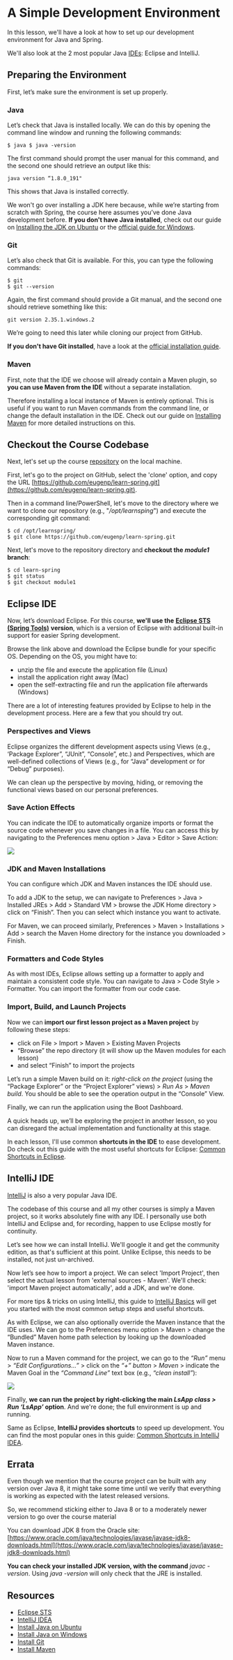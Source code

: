 # A Simple Development Environment

In this lesson, we'll have a look at how to set up our development environment for Java and Spring.

We'll also look at the 2 most popular Java [IDEs](https://en.wikipedia.org/wiki/Integrated_development_environment): Eclipse and IntelliJ.


## Preparing the Environment

First, let’s make sure the environment is set up properly.

### Java

Let’s check that Java is installed locally. We can do this by opening the command line window and running the following commands:

```
$ java $ java -version
```

The first command should prompt the user manual for this command, and the second one should retrieve an output like this:

```
java version “1.8.0_191"
```

This shows that Java is installed correctly.

We won't go over installing a JDK here because, while we’re starting from scratch with Spring, the course here assumes you’ve done Java development before. **If you don't have Java installed**, check out our guide on [](https://www.baeldung.com/ubuntu-install-jdk)[Installing the JDK on Ubuntu](https://www.baeldung.com/ubuntu-install-jdk) or the [](https://www.java.com/en/download/help/windows_manual_download.html)[official guide for Windows](https://www.java.com/en/download/help/windows_manual_download.html).

### Git

Let’s also check that Git is available. For this, you can type the following commands:

```
$ git
$ git --version
```

Again, the first command should provide a Git manual, and the second one should retrieve something like this:

```
git version 2.35.1.windows.2
```

We’re going to need this later while cloning our project from GitHub.

**If you don't have Git installed**, have a look at the [](https://git-scm.com/book/en/v2/Getting-Started-Installing-Git)[official installation guide](https://git-scm.com/book/en/v2/Getting-Started-Installing-Git).

### Maven

First, note that the IDE we choose will already contain a Maven plugin, so **you can use Maven from the IDE** without a separate installation.

Therefore installing a local instance of Maven is entirely optional. This is useful if you want to run Maven commands from the command line, or change the default installation in the IDE. Check out our guide on [Installing Maven](https://www.baeldung.com/install-maven-on-windows-linux-mac) for more detailed instructions on this.

## Checkout the Course Codebase

Next, let's set up the course [repository](https://en.wikipedia.org/wiki/Repository_(version_control)) on the local machine.

First, let's go to the project on GitHub, select the 'clone' option, and copy the URL [https://github.com/eugenp/learn-spring.git](https://github.com/eugenp/learn-spring.git).

Then in a command line/PowerShell, let's move to the directory where we want to clone our repository (e.g., "_/opt/learnsping_") and execute the corresponding git command:

```
$ cd /opt/learnspring/ 
$ git clone https://github.com/eugenp/learn-spring.git
```

Next, let's move to the repository directory and **checkout the _module1_ branch**:

```
$ cd learn-spring 
$ git status 
$ git checkout module1
```


## Eclipse IDE

Now, let’s download Eclipse. For this course, **we'll use the** [**Eclipse STS (Spring Tools)**](https://spring.io/tools) **version**, which is a version of Eclipse with additional built-in support for easier Spring development.

Browse the link above and download the Eclipse bundle for your specific OS. Depending on the OS, you might have to:

-   unzip the file and execute the application file (Linux)
-   install the application right away (Mac)
-   open the self-extracting file and run the application file afterwards (Windows)

There are a lot of interesting features provided by Eclipse to help in the development process. Here are a few that you should try out.

### Perspectives and Views

Eclipse organizes the different development aspects using Views (e.g., ‘Package Explorer”, “JUnit”, “Console”, etc.) and Perspectives, which are well-defined collections of Views (e.g., for “Java” development or for “Debug” purposes).

We can clean up the perspective by moving, hiding, or removing the functional views based on our personal preferences.

### Save Action Effects

You can indicate the IDE to automatically organize imports or format the source code whenever you save changes in a file. You can access this by navigating to the Preferences menu option > Java > Editor > Save Action:

![](https://cdn.fs.teachablecdn.com/ADNupMnWyR7kCWRvm76Laz/https://cdn.filestackcontent.com/okUhimCnTOfTy4AeOj2A)

### JDK and Maven Installations

You can configure which JDK and Maven instances the IDE should use.

To add a JDK to the setup, we can navigate to Preferences > Java > Installed JREs > Add > Standard VM > browse the JDK Home directory > click on “Finish”. Then you can select which instance you want to activate.

For Maven, we can proceed similarly, Preferences > Maven > Installations > Add > search the Maven Home directory for the instance you downloaded > Finish.

### Formatters and Code Styles

As with most IDEs, Eclipse allows setting up a formatter to apply and maintain a consistent code style. You can navigate to Java > Code Style > Formatter. You can import the formatter from our code case.

### Import, Build, and Launch Projects

Now we can **import our first lesson project as a Maven project** by following these steps:

-   click on File > Import > Maven > Existing Maven Projects
-   “Browse” the repo directory (it will show up the Maven modules for each lesson)
-   and select “Finish” to import the projects

Let’s run a simple Maven build on it: _right-click on the project_ (using the “Package Explorer” or the “Project Explorer” views) > _Run As_ > _Maven build_. You should be able to see the operation output in the “Console” View.

Finally, we can run the application using the Boot Dashboard.

A quick heads up, we’ll be exploring the project in another lesson, so you can disregard the actual implementation and functionality at this stage.

In each lesson, I'll use common **shortcuts in the IDE** to ease development. Do check out this guide with the most useful shortcuts for Eclipse: [](https://www.baeldung.com/eclipse-shortcuts)[Common Shortcuts in Eclipse](https://www.baeldung.com/eclipse-shortcuts).

## IntelliJ IDE

[IntelliJ](https://www.jetbrains.com/idea/download/#section=linux) is also a very popular Java IDE.

The codebase of this course and all my other courses is simply a Maven project, so it works absolutely fine with any IDE. I personally use both IntelliJ and Eclipse and, for recording, happen to use Eclipse mostly for continuity.

Let’s see how we can install IntelliJ. We'll google it and get the community edition, as that's sufficient at this point. Unlike Eclipse, this needs to be installed, not just un-archived.

Now let’s see how to import a project. We can select 'Import Project', then select the actual lesson from 'external sources - Maven'. We'll check: 'import Maven project automatically', add a JDK, and we're done.

For more tips & tricks on using IntelliJ, this guide to [IntelliJ Basics](https://www.baeldung.com/intellij-basics) will get you started with the most common setup steps and useful shortcuts.

As with Eclipse, we can also optionally override the Maven instance that the IDE uses. We can go to the Preferences menu option > Maven > change the “Bundled” Maven home path selection by looking up the downloaded Maven instance.

Now to run a Maven command for the project, we can go to the _“Run”_ menu > _“Edit Configurations…”_ > click on the _“+”_ _button_ \> _Maven_ \> indicate the Maven Goal in the _“Command Line”_ text box (e.g., _“clean install”_):

![](https://cdn.fs.teachablecdn.com/ADNupMnWyR7kCWRvm76Laz/https://cdn.filestackcontent.com/wrqo9SNTGewcYjVERNQB)

Finally, **we can run the project by right-clicking the main _LsApp class > Run ‘LsApp’_ option**. And we're done; the full environment is up and running.

Same as Eclipse, **IntelliJ provides shortcuts** to speed up development. You can find the most popular ones in this guide: [Common Shortcuts in IntelliJ IDEA](https://www.baeldung.com/intellij-idea-shortcuts).

## Errata

Even though we mention that the course project can be built with any version over Java 8, it might take some time until we verify that everything is working as expected with the latest released versions.

So, we recommend sticking either to Java 8 or to a moderately newer version to go over the course material

You can download JDK 8 from the Oracle site: [https://www.oracle.com/java/technologies/javase/javase-jdk8-downloads.html](https://www.oracle.com/java/technologies/javase/javase-jdk8-downloads.html)

**You can check your installed JDK version, with the command** _javac -version_. Using _java -version_ will only check that the JRE is installed.

## Resources
- [Eclipse STS](https://spring.io/tools)
- [IntelliJ IDEA](https://www.jetbrains.com/idea/download/#section=linux)
- [Install Java on Ubuntu](https://www.baeldung.com/ubuntu-install-jdk)
- [Install Java on Windows](https://www.java.com/en/download/help/windows_manual_download.html)
- [Install Git](https://git-scm.com/book/en/v2/Getting-Started-Installing-Git)
- [Install Maven](https://www.baeldung.com/install-maven-on-windows-linux-mac)
